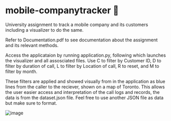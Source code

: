 # mobile-companytracker 📱
University assignment to track a mobile company and its customers including a visualizer to do the same.

Refer to Documentation.pdf to see documentation about the assignment and its relevant methods.

Access the applicataion by running application.py, following which launches the visualizer and all assosciated files.
Use C to filter by Customer ID, D to filter by duration of call, L to filter by Location of call, R to reset, and M to filter by month.

These filters are applied and showed visually from in the application as blue lines from the caller to the reciever, shown on a map of Toronto. This allows the user easier access and interpretation of the call logs and records, the data is from the dataset.json file. Feel free to use another JSON file as data but make sure to format.

![image](https://github.com/saurabh13113/mobile-companytracker/assets/107759922/2c73bd00-8df9-4cee-9964-ab6116336272)

